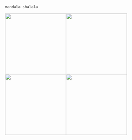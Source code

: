 ```
mandala shalala
```

<img src="https://www.remotelands.com/travelogues/app/uploads/2023/06/Flaming-Monk-memorial-3.jpg" width="200" height="200"><img src="https://www.nalanda.org.my/wordpress/mainsite/wp-content/uploads/2014/04/Burning-paper-effigies.jpg" width="200" height="200">
<img src="https://nypost.com/wp-content/uploads/sites/2/2018/10/man-burns-to-death-lotto-ticket.jpg?quality=75&strip=all&w=744" width="200" height="200"><img src="https://farm3.staticflickr.com/2050/2146391623_0fc2378418.jpg" width="200" height="200">
